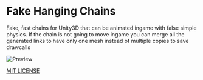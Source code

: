 # Fake Hanging Chains
Fake, fast chains for Unity3D that can be animated ingame with false simple physics.
If the chain is not going to move ingame you can merge all the generated links to have only one mesh 
instead of multiple copies to save drawcalls

![Preview](https://github.com/forestrf/Fake-hanging-chains/blob/master/Readme/chain.gif)

[MIT LICENSE](https://github.com/forestrf/Fake-hanging-chains/blob/master/LICENSE)

